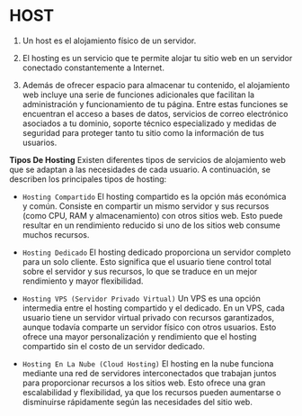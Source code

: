 # HOST

1. Un host es el alojamiento físico de un servidor.

2. El hosting es un servicio que te permite alojar tu sitio web en un servidor conectado constantemente a Internet.

3. Además de ofrecer espacio para almacenar tu contenido, el alojamiento web incluye una serie de funciones adicionales que facilitan la administración y funcionamiento de tu página. Entre estas funciones se encuentran el acceso a bases de datos, servicios de correo electrónico asociados a tu dominio, soporte técnico especializado y medidas de seguridad para proteger tanto tu sitio como la información de tus usuarios.

**Tipos De Hosting**
Existen diferentes tipos de servicios de alojamiento web que se adaptan a las necesidades de cada usuario. A continuación, se describen los principales tipos de hosting:

- `Hosting Compartido`
El hosting compartido es la opción más económica y común. Consiste en compartir un mismo servidor y sus recursos (como CPU, RAM y almacenamiento) con otros sitios web. Esto puede resultar en un rendimiento reducido si uno de los sitios web consume muchos recursos.

- `Hosting Dedicado`
El hosting dedicado proporciona un servidor completo para un solo cliente. Esto significa que el usuario tiene control total sobre el servidor y sus recursos, lo que se traduce en un mejor rendimiento y mayor flexibilidad.

- `Hosting VPS (Servidor Privado Virtual)`
Un VPS es una opción intermedia entre el hosting compartido y el dedicado. En un VPS, cada usuario tiene un servidor virtual privado con recursos garantizados, aunque todavía comparte un servidor físico con otros usuarios. Esto ofrece una mayor personalización y rendimiento que el hosting compartido sin el costo de un servidor dedicado.

- `Hosting En La Nube (Cloud Hosting)`
El hosting en la nube funciona mediante una red de servidores interconectados que trabajan juntos para proporcionar recursos a los sitios web. Esto ofrece una gran escalabilidad y flexibilidad, ya que los recursos pueden aumentarse o disminuirse rápidamente según las necesidades del sitio web.
